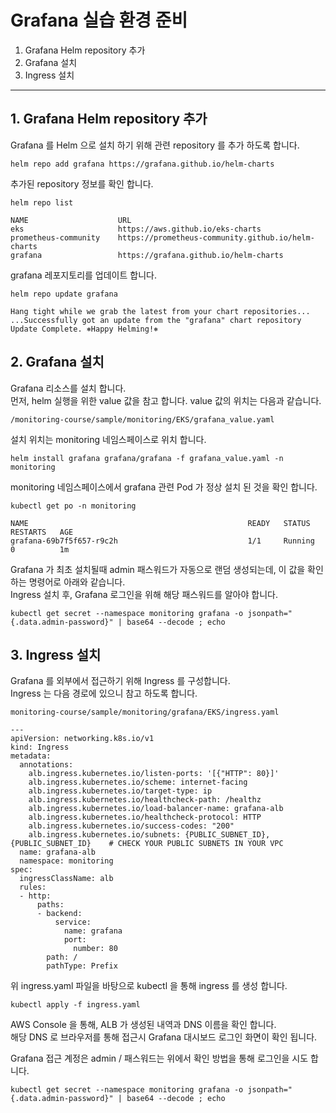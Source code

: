 # Grafana 실습 환경 준비

1. Grafana Helm repository 추가
2. Grafana 설치
3. Ingress 설치

---
## 1. Grafana Helm repository 추가

Grafana 를 Helm 으로 설치 하기 위해 관련 repository 를 추가 하도록 합니다.  

```
helm repo add grafana https://grafana.github.io/helm-charts
```

추가된 repository 정보를 확인 합니다.  

```
helm repo list

NAME                    URL                                               
eks                     https://aws.github.io/eks-charts                  
prometheus-community    https://prometheus-community.github.io/helm-charts
grafana                 https://grafana.github.io/helm-charts    
```

grafana 레포지토리를 업데이트 합니다.  

```
helm repo update grafana

Hang tight while we grab the latest from your chart repositories...
...Successfully got an update from the "grafana" chart repository
Update Complete. ⎈Happy Helming!⎈
```



## 2. Grafana 설치

Grafana 리소스를 설치 합니다.  
먼저, helm 실행을 위한 value 값을 참고 합니다.
value 값의 위치는 다음과 같습니다.  

```
/monitoring-course/sample/monitoring/EKS/grafana_value.yaml
```

설치 위치는 monitoring 네임스페이스로 위치 합니다.  

```
helm install grafana grafana/grafana -f grafana_value.yaml -n monitoring
```

monitoring 네임스페이스에서 grafana 관련 Pod 가 정상 설치 된 것을 확인 합니다.  

```
kubectl get po -n monitoring

NAME                                                 READY   STATUS    RESTARTS   AGE
grafana-69b7f5f657-r9c2h                             1/1     Running   0          1m
```


Grafana 가 최초 설치될때 admin 패스워드가 자동으로 랜덤 생성되는데, 이 값을 확인 하는 명령어로 아래와 같습니다.  
Ingress 설치 후, Grafana 로그인을 위해 해당 패스워드를 알아야 합니다.  

```
kubectl get secret --namespace monitoring grafana -o jsonpath="{.data.admin-password}" | base64 --decode ; echo
```

## 3. Ingress 설치

Grafana 를 외부에서 접근하기 위해 Ingress 를 구성합니다.  
Ingress 는 다음 경로에 있으니 참고 하도록 합니다.  

```
monitoring-course/sample/monitoring/grafana/EKS/ingress.yaml
```

```
---
apiVersion: networking.k8s.io/v1
kind: Ingress
metadata:
  annotations:
    alb.ingress.kubernetes.io/listen-ports: '[{"HTTP": 80}]'
    alb.ingress.kubernetes.io/scheme: internet-facing
    alb.ingress.kubernetes.io/target-type: ip
    alb.ingress.kubernetes.io/healthcheck-path: /healthz
    alb.ingress.kubernetes.io/load-balancer-name: grafana-alb
    alb.ingress.kubernetes.io/healthcheck-protocol: HTTP
    alb.ingress.kubernetes.io/success-codes: "200"
    alb.ingress.kubernetes.io/subnets: {PUBLIC_SUBNET_ID},{PUBLIC_SUBNET_ID}    # CHECK YOUR PUBLIC SUBNETS IN YOUR VPC
  name: grafana-alb
  namespace: monitoring
spec:
  ingressClassName: alb
  rules:
  - http:
      paths:
      - backend:
          service:
            name: grafana
            port:
              number: 80
        path: /
        pathType: Prefix
```

위 ingress.yaml 파일을 바탕으로 kubectl 을 통해 ingress 를 생성 합니다. 
```
kubectl apply -f ingress.yaml
```

AWS Console 을 통해, ALB 가 생성된 내역과 DNS 이름을 확인 합니다.  
해당 DNS 로 브라우저를 통해 접근시 Grafana 대시보드 로그인 화면이 확인 됩니다.  

Grafana 접근 계정은 admin / 패스워드는 위에서 확인 방법을 통해 로그인을 시도 합니다.  

```
kubectl get secret --namespace monitoring grafana -o jsonpath="{.data.admin-password}" | base64 --decode ; echo
```